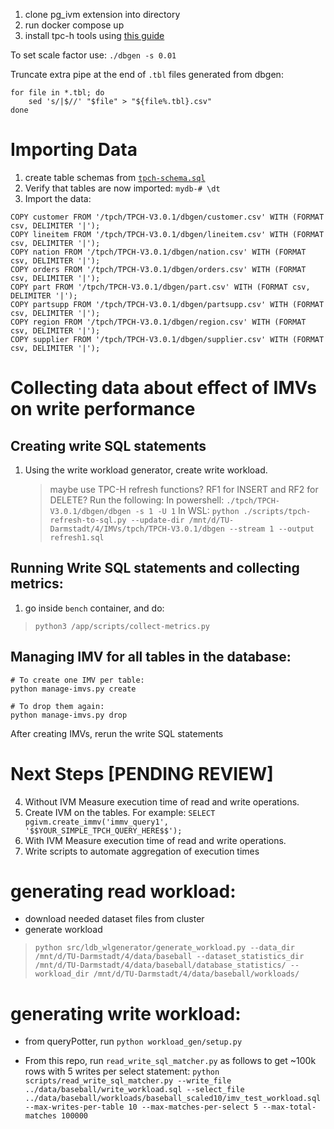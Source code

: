 1. clone pg_ivm extension into directory
1. run docker compose up
3. install tpc-h tools using [this guide](https://github.com/FlashSQL/mijin-til/blob/master/benchmark/how-to-install-tpch-for-pgsql.md)

To set scale factor use: `./dbgen -s 0.01`

Truncate extra pipe at the end of `.tbl` files generated from dbgen:
```
for file in *.tbl; do
    sed 's/|$//' "$file" > "${file%.tbl}.csv"
done
```

# Importing Data
1. create table schemas from [`tpch-schema.sql`](https://github.com/dimitri/tpch-citus/blob/master/schema/tpch-schema.sql)
2. Verify that tables are now imported: `mydb-# \dt`
3. Import the data:
```
COPY customer FROM '/tpch/TPCH-V3.0.1/dbgen/customer.csv' WITH (FORMAT csv, DELIMITER '|');
COPY lineitem FROM '/tpch/TPCH-V3.0.1/dbgen/lineitem.csv' WITH (FORMAT csv, DELIMITER '|');
COPY nation FROM '/tpch/TPCH-V3.0.1/dbgen/nation.csv' WITH (FORMAT csv, DELIMITER '|');
COPY orders FROM '/tpch/TPCH-V3.0.1/dbgen/orders.csv' WITH (FORMAT csv, DELIMITER '|');
COPY part FROM '/tpch/TPCH-V3.0.1/dbgen/part.csv' WITH (FORMAT csv, DELIMITER '|');
COPY partsupp FROM '/tpch/TPCH-V3.0.1/dbgen/partsupp.csv' WITH (FORMAT csv, DELIMITER '|');
COPY region FROM '/tpch/TPCH-V3.0.1/dbgen/region.csv' WITH (FORMAT csv, DELIMITER '|');
COPY supplier FROM '/tpch/TPCH-V3.0.1/dbgen/supplier.csv' WITH (FORMAT csv, DELIMITER '|');
```

# Collecting data about effect of IMVs on write performance 
## Creating write SQL statements
1. Using the write workload generator, create write workload. 
    > maybe use TPC-H refresh functions? RF1 for INSERT and RF2 for DELETE? Run the following:
    In powershell: `./tpch/TPCH-V3.0.1/dbgen/dbgen -s 1 -U 1`
    In WSL: `python ./scripts/tpch-refresh-to-sql.py --update-dir /mnt/d/TU-Darmstadt/4/IMVs/tpch/TPCH-V3.0.1/dbgen --stream 1 --output refresh1.sql`

## Running Write SQL statements and collecting metrics:
1. go inside `bench` container, and do:
> `python3 /app/scripts/collect-metrics.py`

## Managing IMV for all tables in the database:
```
# To create one IMV per table:
python manage-imvs.py create

# To drop them again:
python manage-imvs.py drop
```

After creating IMVs, rerun the write SQL statements

# Next Steps [PENDING REVIEW]
4. Without IVM Measure execution time of read and write operations.
5. Create IVM on the tables. For example:
`SELECT pgivm.create_immv('immv_query1', '$$YOUR_SIMPLE_TPCH_QUERY_HERE$$');`
6. With IVM Measure execution time of read and write operations.
7. Write scripts to automate aggregation of execution times

# generating read workload:
- download needed dataset files from cluster
- generate workload 
> `python src/ldb_wlgenerator/generate_workload.py --data_dir /mnt/d/TU-Darmstadt/4/data/baseball --dataset_statistics_dir /mnt/d/TU-Darmstadt/4/data/baseball/database_statistics/ --workload_dir /mnt/d/TU-Darmstadt/4/data/baseball/workloads/`

# generating write workload:
- from queryPotter, run `python workload_gen/setup.py`

- From this repo, run `read_write_sql_matcher.py` as follows to get ~100k rows with 5 writes per select statement:
`python scripts/read_write_sql_matcher.py --write_file ../data/baseball/write_workload.sql --select_file ../data/baseball/workloads/baseball_scaled10/imv_test_workload.sql --max-writes-per-table 10 --max-matches-per-select 5 --max-total-matches 100000`
